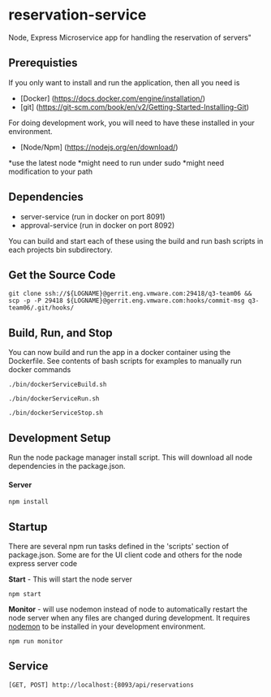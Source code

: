 reservation-service
===================

Node, Express Microservice app for handling the reservation of servers" 


## Prerequisties

If you only want to install and run the application, then all you need is 

- [Docker] (https://docs.docker.com/engine/installation/)
- [git] (https://git-scm.com/book/en/v2/Getting-Started-Installing-Git)

For doing development work, you will need to have these installed in your
environment.

- [Node/Npm] (https://nodejs.org/en/download/)

 *use the latest node
 *might need to run under sudo
 *might need modification to your path

## Dependencies

- server-service (run in docker on port 8091)
- approval-service (run in docker on port 8092)

You can build and start each of these using the build and run bash scripts in each projects
bin subdirectory.

## Get the Source Code
```
git clone ssh://${LOGNAME}@gerrit.eng.vmware.com:29418/q3-team06 && scp -p -P 29418 ${LOGNAME}@gerrit.eng.vmware.com:hooks/commit-msg q3-team06/.git/hooks/
```
## Build, Run, and Stop
You can now build and run the app in a docker container using the Dockerfile. 
See contents of bash scripts for examples to manually run docker commands

```
./bin/dockerServiceBuild.sh
```

```
./bin/dockerServiceRun.sh
```

```
./bin/dockerServiceStop.sh
```




## Development Setup

Run the node package manager install script.  This will download all node dependencies in the package.json.

#### Server
```
npm install
```

## Startup

There are several npm run tasks defined in the 'scripts' section of
package.json.  Some are for the UI client code and others for the node 
express server code

**Start** - This will start the node server 
```
npm start
```

**Monitor** - will use nodemon instead of node to automatically restart
the node server when any files are changed during development.  It requires
[nodemon](http://nodemon.io) to be installed in your development environment.
```
npm run monitor
```


## Service

```
[GET, POST] http://localhost:{8093/api/reservations
```


